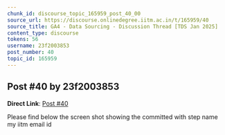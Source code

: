 ```yaml
---
chunk_id: discourse_topic_165959_post_40_00
source_url: https://discourse.onlinedegree.iitm.ac.in/t/165959/40
source_title: GA4 - Data Sourcing - Discussion Thread [TDS Jan 2025]
content_type: discourse
tokens: 56
username: 23f2003853
post_number: 40
topic_id: 165959
---
```


## Post #40 by 23f2003853

**Direct Link**: [Post #40](https://discourse.onlinedegree.iitm.ac.in/t/165959/40)

Please find below the screen shot showing the committed with step name my iitm email id
